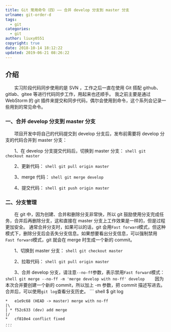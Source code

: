 ```yaml
---
title: Git 常用命令（四）—— 合并 develop 分支到 master 分支
urlname: git-order-d
tags:
  - git
categories:
  - git
author: liuxy0551
copyright: true
date: 2018-10-14 18:12:22
updated: 2019-06-21 08:26:22
---
```


## 介绍

　　实习阶段代码同步使用的是 SVN ，工作之后一直在使用 Git 搭配 github、gitlab、gitee 等进行代码同步工作，用起来也还顺手。
我之前主要是通过 WebStorm 的 git 插件来提交和同步代码，偶尔会使用到命令，这个系列会记录一些用到的常见命令。
<!--more-->


###  一、合并 develop 分支到 master 分支

　　项目开发中将自己的代码提交到 develop 分支后，发布前需要将 develop 分支的代码合并到 master 分支：

　　1、在 develop 分支提交代码后，切换到 master 分支：
    ``` shell
    git checkout master
    ```

　　2、更新代码：
    ``` shell
    git pull origin master
    ```

　　3、merge 代码：
    ``` shell
    git merge develop
    ```

　　4、提交代码：
    ``` shell
    git push origin master
    ```


###  二、分支管理

　　在 git 中，因为创建、合并和删除分支非常快，所以 git 鼓励使用分支完成任务，合并后再删除分支，这和直接在 master 分支上工作效果是一样的，但是过程更加安全。
通常合并分支时，如果可以的话，git 会用`Fast forward`模式，但这种模式下，删除分支后会丢失分支信息。如果想要看出分支信息，可以强制禁用`Fast forward`模式，git 就会在 merge 时生成一个新的 commit。

　　1、切换到 master 分支：
    ``` shell
    git checkout master
    ```
    
　　2、拉取代码：
    ``` shell
    git pull origin master
    ```

　　3、合并 develop 分支，请注意`--no-ff`参数，表示禁用`Fast forward`模式：
    ``` shell
    git merge --no-ff -m 'merge develop with no-ff' develop
    ```
　　因为本次合并要创建一个新的 commit，所以加上 -m 参数，把 commit 描述写进去。合并后，可以使用`git log`查看分支历史。
    ``` shell
    $ git log
    
    *   e1e9c68 (HEAD -> master) merge with no-ff
    |\  
    | * f52c633 (dev) add merge
    |/  
    *   cf810e4 conflict fixed
    ...
    ```

